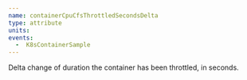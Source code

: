 ```yaml
---
name: containerCpuCfsThrottledSecondsDelta
type: attribute
units:
events:
  -  K8sContainerSample
---
```


Delta change of duration the container has been throttled, in seconds.
